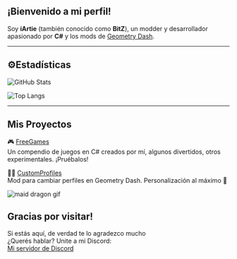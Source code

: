 ## ¡Bienvenido a mi perfil!

Soy **iArtie** (también conocido como **BitZ**), un modder y desarrollador apasionado por **C#** y los mods de [Geometry Dash](https://store.steampowered.com/app/322170/Geometry_Dash/).

---

## ⚙Estadísticas

![GitHub Stats](https://github-readme-stats.vercel.app/api?username=iArtie&show_icons=true&theme=dark)

![Top Langs](https://github-readme-stats.vercel.app/api/top-langs/?username=iArtie&layout=compact&theme=dark)

---

## Mis Proyectos

🎮 [FreeGames](https://github.com/iArtie/FreeGames)  
Un compendio de juegos en C# creados por mí, algunos divertidos, otros experimentales. ¡Pruébalos!

🧑‍💻 [CustomProfiles](https://github.com/iArtie/CustomProfiles)  
Mod para cambiar perfiles en Geometry Dash. Personalización al máximo 🔧


![maid dragon gif](https://media.tenor.com/ZtuVwa_2f1oAAAAC/kobayashi-san-chi-no-maid-dragon-anime.gif)



## Gracias por visitar!

Si estás aquí, de verdad te lo agradezco mucho  
¿Querés hablar? Unite a mi Discord:  
[Mi servidor de Discord](https://discord.gg/k8WBF5Z9sW)
